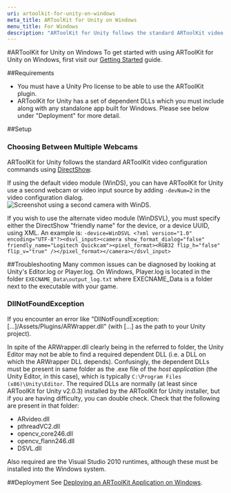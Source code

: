```yaml
---
uri: artoolkit-for-unity-on-windows
meta_title: ARToolKit for Unity on Windows
menu_title: For Windows
description: "ARToolKit for Unity follows the standard ARToolKit video configuration commands using DirectShow"
---
```


#ARToolKit for Unity on Windows
To get started with using ARToolKit for Unity on Windows, first visit our [Getting Started][unity_getting_started] guide.

##Requirements
-   You must have a Unity Pro license to be able to use the ARToolKit plugin.
-   ARToolKit for Unity has a set of dependent DLLs which you must include along with any standalone app built for Windows. Please see below under "Deployment" for more detail.

##Setup

### Choosing Between Multiple Webcams
ARToolKit for Unity follows the standard ARToolKit video configuration commands using [DirectShow][config_video_capture].

If using the default video module (WinDS), you can have ARToolKit for Unity use a second webcam or video input source by adding `-devNum=2` in the video configuration dialog.
![Screenshot using a second camera with WinDS.][winds_camera]

If you wish to use the alternate video module (WinDSVL), you must specify either the DirectShow "friendly name" for the device, or a device UUID, using XML. An example is: `-device=WinDSVL <?xml version="1.0" encoding="UTF-8"?><dsvl_input><camera show_format_dialog="false" friendly_name="Logitech Quickcam"><pixel_format><RGB32 flip_h="false" flip_v="true" /></pixel_format></camera></dsvl_input>`

##Troubleshooting
Many common issues can be diagnosed by looking at Unity's Editor.log or Player.log. On Windows, Player.log is located in the folder `EXECNAME_Data\output_log.txt` where EXECNAME_Data is a folder next to the executable with your game.

### DllNotFoundException
If you encounter an error like "DllNotFoundException: [...]/Assets/Plugins/ARWrapper.dll" (with [...] as the path to your Unity project).

In spite of the ARWrapper.dll clearly being in the referred to folder, the Unity Editor may not be able to find a required dependent DLL (i.e. a DLL on which the ARWrapper DLL depends). Confusingly, the dependent DLLs must be present in same folder as the .exe file of the *host application* (the Unity Editor, in this case), which is typically `C:\Program Files (x86)\Unity\Editor`. The required DLLs are normally (at least since ARToolKit for Unity v2.0.3) installed by the ARToolKit for Unity installer, but if you are having difficulty, you can double check. Check that the following are present in that folder:

-   ARvideo.dll
-   pthreadVC2.dll
-   opencv_core246.dll
-   opencv_flann246.dll
-   DSVL.dll

Also required are the Visual Studio 2010 runtimes, although these must be installed into the Windows system.

##Deployment
See [Deploying an ARToolKit Application on Windows][general_deploy_application].


[unity_getting_started]: ../6_Unity/unity_getting_started.md
[config_video_capture]: ../2_Configuration/config_video_capture.md
[general_deploy_application]: ../1_Getting_Started/general_deploy_application.md
[winds_camera]: ../_media/artoolkit_for_unity_windows_winds_second_camera.png
